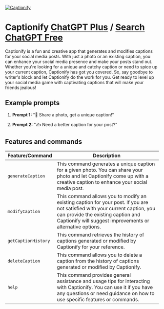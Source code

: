 
[![Captionify](https://files.oaiusercontent.com/file-7f8P9qHLgOAgx9N9ZiVgQ5Zj?se=2123-10-20T05%3A36%3A26Z&sp=r&sv=2021-08-06&sr=b&rscc=max-age%3D31536000%2C%20immutable&rscd=attachment%3B%20filename%3Dfc700de5-ccdf-41e9-8bc3-6fa9fc16e37a.webp&sig=2Jcpsmb%2B2VOBzWke%2BVMT%2BhJiRKNy1YXYgyhmx0YlCZc%3D)](https://chat.openai.com/g/g-HypVGoa5N-captionify)

# Captionify [ChatGPT Plus](https://chat.openai.com/g/g-HypVGoa5N-captionify) / [Search ChatGPT Free](https://gptcall.net/index.html#/?search=Captionify)

Captionify is a fun and creative app that generates and modifies captions for your social media posts. With just a photo or an existing caption, you can enhance your social media presence and make your posts stand out. Whether you're looking for a unique and catchy caption or need to spice up your current caption, Captionify has got you covered. So, say goodbye to writer's block and let Captionify do the work for you. Get ready to level up your social media game with captivating captions that will make your friends jealous!

## Example prompts

1. **Prompt 1:** "📸 Share a photo, get a unique caption!"

2. **Prompt 2:** "✍️ Need a better caption for your post?"

## Features and commands

| Feature/Command | Description |
| --- | --- |
| `generateCaption` | This command generates a unique caption for a given photo. You can share your photo and let Captionify come up with a creative caption to enhance your social media post. |
| `modifyCaption` | This command allows you to modify an existing caption for your post. If you are not satisfied with your current caption, you can provide the existing caption and Captionify will suggest improvements or alternative options. |
| `getCaptionHistory` | This command retrieves the history of captions generated or modified by Captionify for your reference. |
| `deleteCaption` | This command allows you to delete a caption from the history of captions generated or modified by Captionify. |
| `help` | This command provides general assistance and usage tips for interacting with Captionify. You can use it if you have any questions or need guidance on how to use specific features or commands. |


